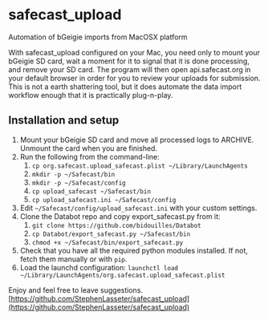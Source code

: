 safecast_upload
===============

Automation of bGeigie imports from MacOSX platform

With safecast_upload configured on your Mac, you need only to mount your
bGeigie SD card, wait a moment for it to signal that it is done processing,
and remove your SD card.  The program will then open api.safecast.org in your
default browser in order for you to review your uploads for submission.  This
is not a earth shattering tool, but it does automate the data import workflow
enough that it is practically plug-n-play.

## Installation and setup

1. Mount your bGeigie SD card and move all processed logs to ARCHIVE.  Unmount
     the card when you are finished.
2. Run the following from the command-line:
     1. `cp org.safecast.upload_safecast.plist ~/Library/LaunchAgents`
     2. `mkdir -p ~/Safecast/bin` 
     3. `mkdir -p ~/Safecast/config` 
     4. `cp upload_safecast ~/Safecast/bin`
     5. `cp upload_safecast.ini ~/Safecast/config`
3. Edit `~/Safecast/config/upload_safecast.ini` with your custom settings.
4. Clone the Databot repo and copy export_safecast.py from it:
     1. `git clone https://github.com/bidouilles/Databot`
     2. `cp Databot/export_safecast.py ~/Safecast/bin`
     3. `chmod +x ~/Safecast/bin/export_safecast.py`
5. Check that you have all the required python modules installed.  If not,
     fetch them manually or with `pip`.
6. Load the launchd configuration:
     `launchctl load ~/Library/LaunchAgents/org.safecast.upload_safecast.plist`

Enjoy and feel free to leave suggestions.
[https://github.com/StephenLasseter/safecast_upload](https://github.com/StephenLasseter/safecast_upload)
